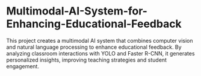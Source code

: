 # Multimodal-AI-System-for-Enhancing-Educational-Feedback
This project creates a multimodal AI system that combines computer vision and natural language processing to enhance educational feedback. By analyzing classroom interactions with YOLO and Faster R-CNN, it generates personalized insights, improving teaching strategies and student engagement.

